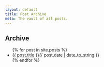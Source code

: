 ```yaml
---
layout: default
title: Post Archive
meta: The vault of all posts.
---
```


<div id="blogposts" class="archive">
  <h2>Archive</h2>
  <ul>
    {% for post in site.posts %}
      <li><a href="{{ post.url }}">{{ post.title }}</a><span>{{ post.date | date_to_string }}</span> </li>
    {% endfor %}
  </ul>

</div>
